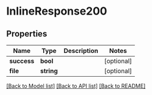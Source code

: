 # InlineResponse200

## Properties
Name | Type | Description | Notes
------------ | ------------- | ------------- | -------------
**success** | **bool** |  | [optional] 
**file** | **string** |  | [optional] 

[[Back to Model list]](../README.md#documentation-for-models) [[Back to API list]](../README.md#documentation-for-api-endpoints) [[Back to README]](../README.md)



